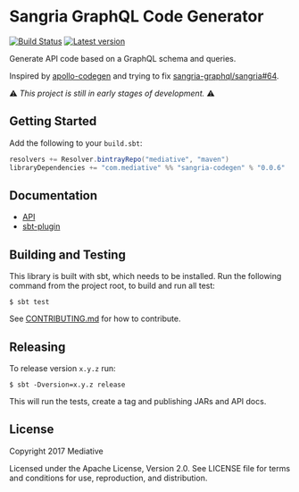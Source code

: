 # Sangria GraphQL Code Generator
[![Build Status]][Travis]
[![Latest version]][Bintray]

  [Build Status]: https://travis-ci.org/mediative/sangria-codegen.svg?branch=master
  [Travis]: https://travis-ci.org/mediative/sangria-codegen
  [Latest version]: https://api.bintray.com/packages/mediative/maven/sangria-codegen/images/download.svg
  [Bintray]: https://bintray.com/mediative/maven/sangria-codegen/_latestVersion

Generate API code based on a GraphQL schema and queries.

Inspired by [apollo-codegen](https://github.com/apollographql/apollo-codegen) and
trying to fix
[sangria-graphql/sangria#64](https://github.com/sangria-graphql/sangria/issues/64).

⚠️ *This project is still in early stages of development.* ⚠️

## Getting Started

Add the following to your `build.sbt`:

```sbt
resolvers += Resolver.bintrayRepo("mediative", "maven")
libraryDependencies += "com.mediative" %% "sangria-codegen" % "0.0.6"
```

## Documentation

 - [API](https://mediative.github.io/sangria-codegen/api/#com.mediative.sangria.codegen.package)
 - [sbt-plugin](https://mediative.github.io/sangria-codegen/sbt-plugin/#com.mediative.sangria.codegen.sbt.SangriaCodegenPlugin$)

## Building and Testing

This library is built with sbt, which needs to be installed. Run the following command from the project root, to build and run all test:

    $ sbt test

See [CONTRIBUTING.md](CONTRIBUTING.md) for how to contribute.

## Releasing

To release version `x.y.z` run:

    $ sbt -Dversion=x.y.z release

This will run the tests, create a tag and publishing JARs and API docs.

## License

Copyright 2017 Mediative

Licensed under the Apache License, Version 2.0. See LICENSE file for terms and
conditions for use, reproduction, and distribution.
